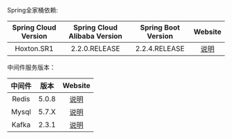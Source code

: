 Spring全家桶依赖:

| Spring Cloud Version | Spring Cloud Alibaba Version | Spring Boot Version |                           Website                            |
| :------------------: | :--------------------------: | :-----------------: | :----------------------------------------------------------: |
|      Hoxton.SR1      |        2.2.0.RELEASE         |    2.2.4.RELEASE    | [说明](https://github.com/alibaba/spring-cloud-alibaba/wiki/版本说明) |



中间件服务版本：

| 中间件 | 版本  |                    Website                     |
| :----: | :---: | :--------------------------------------------: |
| Redis  | 5.0.8 |       [说明](https://redis.io/download)        |
| Mysql  | 5.7.X | [说明](https://dev.mysql.com/downloads/mysql/) |
| Kafka  | 2.3.1 |   [说明](http://kafka.apache.org/downloads)    |



